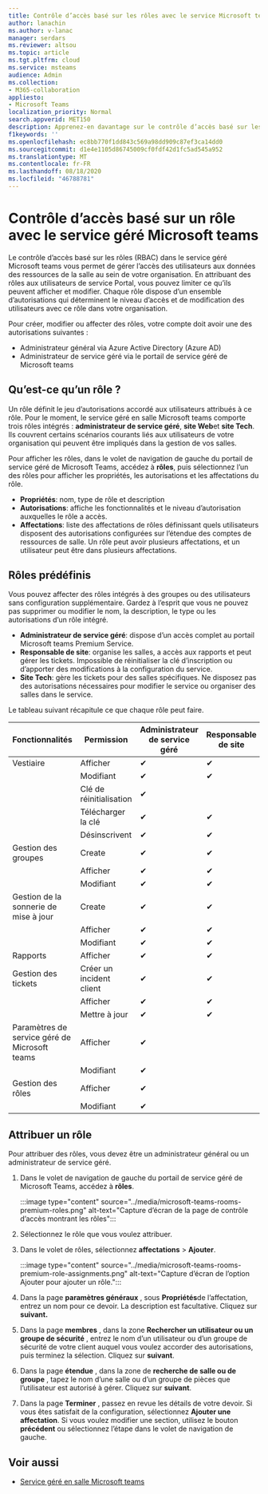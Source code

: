 ```yaml
---
title: Contrôle d’accès basé sur les rôles avec le service Microsoft teams Premium
author: lanachin
ms.author: v-lanac
manager: serdars
ms.reviewer: altsou
ms.topic: article
ms.tgt.pltfrm: cloud
ms.service: msteams
audience: Admin
ms.collection:
- M365-collaboration
appliesto:
- Microsoft Teams
localization_priority: Normal
search.appverid: MET150
description: Apprenez-en davantage sur le contrôle d’accès basé sur les rôles grâce au service géré par Microsoft Teams.
f1keywords: ''
ms.openlocfilehash: ec8bb770f1dd843c569a98dd909c87ef3ca14dd0
ms.sourcegitcommit: d1e4e1105d86745009cf0fdf42d1fc5ad545a952
ms.translationtype: MT
ms.contentlocale: fr-FR
ms.lasthandoff: 08/18/2020
ms.locfileid: "46788781"
---
```

# <a name="role-based-access-control-with-the-microsoft-teams-rooms-managed-service"></a>Contrôle d’accès basé sur un rôle avec le service géré Microsoft teams

Le contrôle d’accès basé sur les rôles (RBAC) dans le service géré Microsoft teams vous permet de gérer l’accès des utilisateurs aux données des ressources de la salle au sein de votre organisation. En attribuant des rôles aux utilisateurs de service Portal, vous pouvez limiter ce qu’ils peuvent afficher et modifier. Chaque rôle dispose d’un ensemble d’autorisations qui déterminent le niveau d’accès et de modification des utilisateurs avec ce rôle dans votre organisation.

Pour créer, modifier ou affecter des rôles, votre compte doit avoir une des autorisations suivantes :

- Administrateur général via Azure Active Directory (Azure AD)
- Administrateur de service géré via le portail de service géré de Microsoft teams

## <a name="what-is-a-role"></a>Qu’est-ce qu’un rôle ?

Un rôle définit le jeu d’autorisations accordé aux utilisateurs attribués à ce rôle. Pour le moment, le service géré en salle Microsoft teams comporte trois rôles intégrés : **administrateur de service géré**, **site Web**et **site Tech**. Ils couvrent certains scénarios courants liés aux utilisateurs de votre organisation qui peuvent être impliqués dans la gestion de vos salles.

Pour afficher les rôles, dans le volet de navigation de gauche du portail de service géré de Microsoft Teams, accédez à **rôles**, puis sélectionnez l’un des rôles pour afficher les propriétés, les autorisations et les affectations du rôle.  

- **Propriétés**: nom, type de rôle et description
- **Autorisations**: affiche les fonctionnalités et le niveau d’autorisation auxquelles le rôle a accès.
- **Affectations**: liste des affectations de rôles définissant quels utilisateurs disposent des autorisations configurées sur l’étendue des comptes de ressources de salle. Un rôle peut avoir plusieurs affectations, et un utilisateur peut être dans plusieurs affectations.

## <a name="built-in-roles"></a>Rôles prédéfinis

Vous pouvez affecter des rôles intégrés à des groupes ou des utilisateurs sans configuration supplémentaire. Gardez à l’esprit que vous ne pouvez pas supprimer ou modifier le nom, la description, le type ou les autorisations d’un rôle intégré.

- **Administrateur de service géré**: dispose d’un accès complet au portail Microsoft teams Premium Service.
- **Responsable de site**: organise les salles, a accès aux rapports et peut gérer les tickets. Impossible de réinitialiser la clé d’inscription ou d’apporter des modifications à la configuration du service.  
- **Site Tech**: gère les tickets pour des salles spécifiques. Ne disposez pas des autorisations nécessaires pour modifier le service ou organiser des salles dans le service.

Le tableau suivant récapitule ce que chaque rôle peut faire.

|Fonctionnalités |Permission |Administrateur de service géré  |Responsable de site  |Site Tech  |
|---------|---------|---------|---------|---------|
|Vestiaire     |Afficher        |&#10004;           |&#10004;           |&#10004;  |
|    |Modifiant         |&#10004;           |&#10004;           |&#10004; |
|    |Clé de réinitialisation         |&#10004;           |         ||
|    |Télécharger la clé         |&#10004;           |&#10004;          |&#10004; |
|    |Désinscrivent         |&#10004;           |&#10004;           |&#10004; |
|Gestion des groupes   |Create         |&#10004;           |&#10004;           ||
|    |Afficher       |&#10004;          |&#10004;           ||
|    |Modifiant         |&#10004;           |&#10004;           ||
|Gestion de la sonnerie de mise à jour    |Create         |&#10004;           |&#10004;           ||
|    |Afficher         |&#10004;           |&#10004;           ||
|    |Modifiant         |&#10004;           |&#10004;           ||
|Rapports   |Afficher        |&#10004;           |&#10004;           ||
|Gestion des tickets   |Créer un incident client         |&#10004;           |&#10004;           |&#10004;  |
|    |Afficher         |&#10004;           |&#10004;           |&#10004;  |
|    |Mettre à jour         |&#10004;           |&#10004;           |&#10004;  |
|Paramètres de service géré de Microsoft teams    |Afficher         |&#10004;           |         ||
|    |Modifiant        |&#10004;           |         ||
|Gestion des rôles    |Afficher         |&#10004;           |         ||
|    |Modifiant         |&#10004;           |         ||

## <a name="assign-a-role"></a>Attribuer un rôle

Pour attribuer des rôles, vous devez être un administrateur général ou un administrateur de service géré.

1. Dans le volet de navigation de gauche du portail de service géré de Microsoft Teams, accédez à **rôles**.

    :::image type="content" source="../media/microsoft-teams-rooms-premium-roles.png" alt-text="Capture d’écran de la page de contrôle d’accès montrant les rôles":::

2. Sélectionnez le rôle que vous voulez attribuer.
3. Dans le volet de rôles, sélectionnez **affectations**  >  **Ajouter**.

    :::image type="content" source="../media/microsoft-teams-rooms-premium-role-assignments.png" alt-text="Capture d’écran de l’option Ajouter pour ajouter un rôle.":::

4. Dans la page **paramètres généraux** , sous **Propriétés**de l’affectation, entrez un nom pour ce devoir. La description est facultative. Cliquez sur **suivant.**
5. Dans la page **membres** , dans la zone **Rechercher un utilisateur ou un groupe de sécurité** , entrez le nom d’un utilisateur ou d’un groupe de sécurité de votre client auquel vous voulez accorder des autorisations, puis terminez la sélection. Cliquez sur **suivant**. 
6. Dans la page **étendue** , dans la zone de **recherche de salle ou de groupe** , tapez le nom d’une salle ou d’un groupe de pièces que l’utilisateur est autorisé à gérer. Cliquez sur **suivant**.
7. Dans la page **Terminer** , passez en revue les détails de votre devoir. Si vous êtes satisfait de la configuration, sélectionnez **Ajouter une affectation**. Si vous voulez modifier une section, utilisez le bouton **précédent** ou sélectionnez l’étape dans le volet de navigation de gauche.  

## <a name="related-topics"></a>Voir aussi

- [Service géré en salle Microsoft teams](microsoft-teams-rooms-premium.md)
